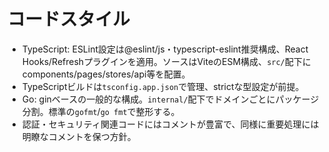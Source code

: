# コードスタイル
- TypeScript: ESLint設定は@eslint/js・typescript-eslint推奨構成、React Hooks/Refreshプラグインを適用。ソースはViteのESM構成、`src/`配下にcomponents/pages/stores/api等を配置。
- TypeScriptビルドは`tsconfig.app.json`で管理、strictな型設定が前提。
- Go: ginベースの一般的な構成。`internal/`配下でドメインごとにパッケージ分割。標準の`gofmt`/`go fmt`で整形する。
- 認証・セキュリティ関連コードにはコメントが豊富で、同様に重要処理には明瞭なコメントを保つ方針。